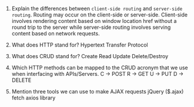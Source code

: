 1.  Explain the differences between `client-side routing` and `server-side routing`.
Routing may occur on the client-side or server-side. Client-side involves rendering content based on window location href without a round trip to the server while server-side routing involves serving content based on network requests.

2.  What does HTTP stand for?
Hypertext Transfer Protocol

3.  What does CRUD stand for?
Create
Read
Update
Delete/Destroy

4.  Which HTTP methods can be mapped to the CRUD acronym that we use when interfacing with APIs/Servers.
C -> POST
R -> GET
U -> PUT
D -> DELETE

5.  Mention three tools we can use to make AJAX requests
jQuery ($.ajax)
fetch 
axios library
